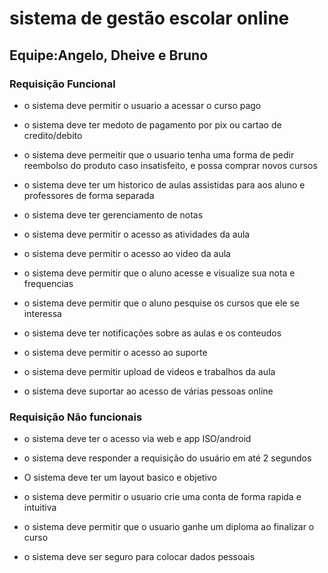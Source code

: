
# sistema de gestão escolar online

## Equipe:Angelo, Dheive e Bruno

### Requisição Funcional

* o sistema deve permitir o usuario a acessar o curso pago

* o sistema deve ter medoto de pagamento por pix ou cartao de credito/debito

* o sistema deve permeitir que o usuario tenha uma forma de pedir reembolso do produto caso insatisfeito, e possa comprar novos cursos

* o sistema deve ter um historico de aulas assistidas para aos aluno e professores de forma separada

* o sistema deve ter gerenciamento de notas 

* o sistema deve permitir o acesso as atividades da aula

* o sistema deve permitir o acesso ao video da aula

* o sistema deve permitir que o aluno acesse e visualize sua nota e frequencias

* o sistema deve permitir que o aluno pesquise os cursos que ele se interessa

* o sistema deve ter notificações sobre as aulas e os conteudos 

* o sistema deve permitir o acesso ao suporte

* o sistema deve permitir upload de videos e trabalhos da aula

* o sistema deve suportar ao acesso de várias pessoas online

### Requisição Não funcionais

* o sistema deve ter o acesso via web e app ISO/android

* o sistema deve responder a requisição do usuário em até 2 segundos

* O sistema deve ter um layout basico e objetivo

* o sistema deve permitir o usuario crie uma conta de forma rapida e intuitiva

* o sistema deve permitir que o usuario ganhe um diploma ao finalizar o curso

* o sistema deve ser seguro para colocar dados pessoais
